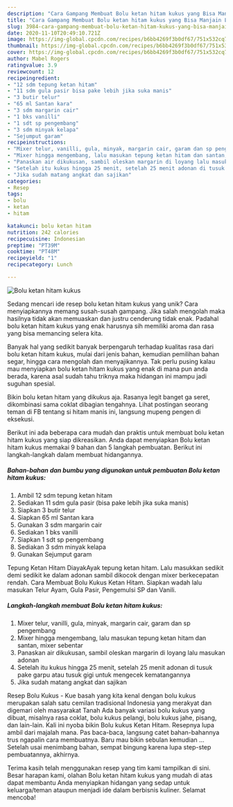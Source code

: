 ```yaml
---
description: "Cara Gampang Membuat Bolu ketan hitam kukus yang Bisa Manjain Lidah"
title: "Cara Gampang Membuat Bolu ketan hitam kukus yang Bisa Manjain Lidah"
slug: 3984-cara-gampang-membuat-bolu-ketan-hitam-kukus-yang-bisa-manjain-lidah
date: 2020-11-10T20:49:10.721Z
image: https://img-global.cpcdn.com/recipes/b6bb4269f3b0df67/751x532cq70/bolu-ketan-hitam-kukus-foto-resep-utama.jpg
thumbnail: https://img-global.cpcdn.com/recipes/b6bb4269f3b0df67/751x532cq70/bolu-ketan-hitam-kukus-foto-resep-utama.jpg
cover: https://img-global.cpcdn.com/recipes/b6bb4269f3b0df67/751x532cq70/bolu-ketan-hitam-kukus-foto-resep-utama.jpg
author: Mabel Rogers
ratingvalue: 3.9
reviewcount: 12
recipeingredient:
- "12 sdm tepung ketan hitam"
- "11 sdm gula pasir bisa pake lebih jika suka manis"
- "3 butir telur"
- "65 ml Santan kara"
- "3 sdm margarin cair"
- "1 bks vanilli"
- "1 sdt sp pengembang"
- "3 sdm minyak kelapa"
- "Sejumput garam"
recipeinstructions:
- "Mixer telur, vanilli, gula, minyak, margarin cair, garam dan sp pengembang"
- "Mixer hingga mengembang, lalu masukan tepung ketan hitam dan santan, mixer sebentar"
- "Panaskan air dikukusan, sambil oleskan margarin di loyang lalu masukan adonan"
- "Setelah itu kukus hingga 25 menit, setelah 25 menit adonan di tusuk pake garpu atau tusuk gigi untuk mengecek kematangannya"
- "Jika sudah matang angkat dan sajikan"
categories:
- Resep
tags:
- bolu
- ketan
- hitam

katakunci: bolu ketan hitam 
nutrition: 242 calories
recipecuisine: Indonesian
preptime: "PT39M"
cooktime: "PT48M"
recipeyield: "1"
recipecategory: Lunch

---
```



![Bolu ketan hitam kukus](https://img-global.cpcdn.com/recipes/b6bb4269f3b0df67/751x532cq70/bolu-ketan-hitam-kukus-foto-resep-utama.jpg)

Sedang mencari ide resep bolu ketan hitam kukus yang unik? Cara menyiapkannya memang susah-susah gampang. Jika salah mengolah maka hasilnya tidak akan memuaskan dan justru cenderung tidak enak. Padahal bolu ketan hitam kukus yang enak harusnya sih memiliki aroma dan rasa yang bisa memancing selera kita.

Banyak hal yang sedikit banyak berpengaruh terhadap kualitas rasa dari bolu ketan hitam kukus, mulai dari jenis bahan, kemudian pemilihan bahan segar, hingga cara mengolah dan menyajikannya. Tak perlu pusing kalau mau menyiapkan bolu ketan hitam kukus yang enak di mana pun anda berada, karena asal sudah tahu triknya maka hidangan ini mampu jadi suguhan spesial.

Bikin bolu ketan hitam yang dikukus aja. Rasanya legit banget ga seret, dikombinasi sama coklat dibagian tengahnya. Lihat postingan seorang teman di FB tentang si hitam manis ini, langsung mupeng pengen di eksekusi.


Berikut ini ada beberapa cara mudah dan praktis untuk membuat bolu ketan hitam kukus yang siap dikreasikan. Anda dapat menyiapkan Bolu ketan hitam kukus memakai 9 bahan dan 5 langkah pembuatan. Berikut ini langkah-langkah dalam membuat hidangannya.

<!--inarticleads1-->

##### Bahan-bahan dan bumbu yang digunakan untuk pembuatan Bolu ketan hitam kukus:

1. Ambil 12 sdm tepung ketan hitam
1. Sediakan 11 sdm gula pasir (bisa pake lebih jika suka manis)
1. Siapkan 3 butir telur
1. Siapkan 65 ml Santan kara
1. Gunakan 3 sdm margarin cair
1. Sediakan 1 bks vanilli
1. Siapkan 1 sdt sp pengembang
1. Sediakan 3 sdm minyak kelapa
1. Gunakan Sejumput garam


Tepung Ketan Hitam DiayakAyak tepung ketan hitam. Lalu masukkan sedikit demi sedikit ke dalam adonan sambil dikocok dengan mixer berkecepatan rendah. Cara Membuat Bolu Kukus Ketan Hitam. Siapkan wadah lalu masukan Telur Ayam, Gula Pasir, Pengemulsi SP dan Vanili. 

<!--inarticleads2-->

##### Langkah-langkah membuat Bolu ketan hitam kukus:

1. Mixer telur, vanilli, gula, minyak, margarin cair, garam dan sp pengembang
1. Mixer hingga mengembang, lalu masukan tepung ketan hitam dan santan, mixer sebentar
1. Panaskan air dikukusan, sambil oleskan margarin di loyang lalu masukan adonan
1. Setelah itu kukus hingga 25 menit, setelah 25 menit adonan di tusuk pake garpu atau tusuk gigi untuk mengecek kematangannya
1. Jika sudah matang angkat dan sajikan


Resep Bolu Kukus - Kue basah yang kita kenal dengan bolu kukus merupakan salah satu cemilan tradisional Indonesia yang merakyat dan digemari oleh masyarakat Tanah Ada banyak variasi bolu kukus yang dibuat, misalnya rasa coklat, bolu kukus pelangi, bolu kukus jahe, pisang, dan lain-lain. Kali ini nyoba bikin Bolu kukus Ketan Hitam. Resepnya lupa ambil dari majalah mana. Pas baca-baca, langsung catet bahan-bahannya trus ngapalin cara membuatnya. Baru mau bikin sebulan kemudian … Setelah usai menimbang bahan, sempat bingung karena lupa step-step pembuatannya, akhirnya. 

Terima kasih telah menggunakan resep yang tim kami tampilkan di sini. Besar harapan kami, olahan Bolu ketan hitam kukus yang mudah di atas dapat membantu Anda menyiapkan hidangan yang sedap untuk keluarga/teman ataupun menjadi ide dalam berbisnis kuliner. Selamat mencoba!
